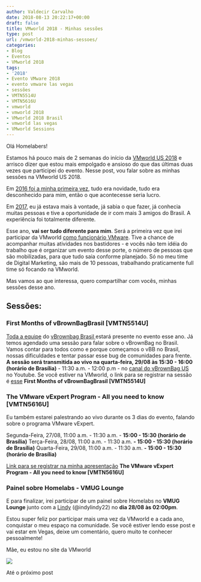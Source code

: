 ```yaml
---
author: Valdecir Carvalho
date: 2018-08-13 20:22:17+00:00
draft: false
title: VMworld 2018 - Minhas sessões
type: post
url: /vmworld-2018-minhas-sessoes/
categories:
- Blog
- Eventos
- VMworld 2018
tags:
- '2018'
- Evento VMware 2018
- evento vmware las vegas
- sessões
- VMTN5514U
- VMTN5616U
- vmworld
- vmworld 2018
- VMworld 2018 Brasil
- vmworld las vegas
- VMworld Sessions
---
```


Olá Homelabers!

Estamos há pouco mais de 2 semanas do início da [VMworld US 2018](https://www.vmworld.com/en/us/) e arrisco dizer que estou mais empolgado e ansioso do que das últimas duas vezes que participei do evento. Nesse post, vou falar sobre as minhas sessões na VMworld US 2018.

Em [2016 foi a minha primeira vez](http://homelaber.com.br/vmworld-2016-resumao-da-vmworld-parte-1-o-que-acontece-em-vegas-nao-fica-em-vegas/), tudo era novidade, tudo era desconhecido para mim, então o que acontecesse seria lucro.

Em [2017](http://homelaber.com.br/vmworld-2017-eu-vou/), eu já estava mais à vontade, já sabia o que fazer, já conhecia muitas pessoas e tive a oportunidade de ir com mais 3 amigos do Brasil. A experiência foi totalmente diferente.

Esse ano, **vai ser tudo diferente para mim**. Será a primeira vez que irei participar da VMworld [como funcionário VMware](http://homelaber.com.br/shifting-gears/). Tive a chance de acompanhar muitas atividades nos bastidores - e vocês não tem idéia do trabalho que é organizar um evento desse porte, o número de pessoas que são mobilizadas, para que tudo saia conforme planejado. Só no meu time de Digital Marketing, são mais de 10 pessoas, trabalhando praticamente full time só focando na VMworld.

Mas vamos ao que interessa, quero compartilhar com vocês, minhas sessões desse ano.



## Sessões:





### First Months of vBrownBagBrasil [VMTN5514U]



[Toda a equipe](https://vbrownbagbrasil.com.br/time/) do [vBrownbag Brasil ](https://vbrownbagbrasil.com.br/sobre/)estará presente no evento esse ano. Já temos agendado uma sessão para falar sobre o vBrownBag no Brasil. Vamos contar para todos como e porque começamos o vBB no Brasil, nossas dificuldades e tentar passar esse bug de comunidades para frente.  **A sessão será transmitida ao vivo na quarta-feira, 29/08 às 15:30 - 16:00 (horário de Brasília)** - 11:30 a.m. - 12:00 p.m - no [canal do vBrownBag US](https://www.youtube.com/vbrownbag) no Youtube. Se você estiver na VMworld, o link para se registrar na sessão é [esse](https://my.vmworld.com/widget/vmware/vmworld18us/uscatalog?search=%5BVMTN5514U%5D) **First Months of vBrownBagBrasil [VMTN5514U]**



### The VMware vExpert Program - All you need to know [VMTN5616U]



Eu também estarei palestrando ao vivo durante os 3 dias do evento, falando sobre o programa VMware vExpert.

Segunda-Feira, 27/08, 11:00 a.m. - 11:30 a.m. - **15:00 - 15:30 (horário de Brasília)**
Terça-Feira, 28/08, 11:00 a.m. - 11:30 a.m. **- 15:00 - 15:30 (horário de Brasília)**
Quarta-Feira, 29/08, 11:00 a.m. - 11:30 a.m. **- 15:00 - 15:30 (horário de Brasília)**

[Link para se registrar na minha apresentação](http://bit.ly/VMworld18Valdecir) **The VMware vExpert Program - All you need to know [VMTN5616U]**



### Painel sobre Homelabs - VMUG Lounge



E para finalizar, irei participar de um painel sobre Homelabs no **VMUG Lounge** junto com a [Lindy](https://www.linkedin.com/in/lindy-collier-grady-9181b49/) (@indylindy22) no **dia 28/08 às 02:00pm**.

Estou super feliz por participar mais uma vez da VMworld e a cada ano, conquistar o meu espaço na comunidade. Se você estiver lendo esse post e vai estar em Vegas, deixe um comentário, quero muito te conhecer pessoalmente!

Mãe, eu estou no site da VMworld

![](/imagens/2018/08/valdecir-wesley-ricardo-vmworld-644x301.jpg)


Até o próximo post
